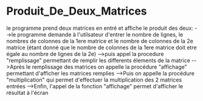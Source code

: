 # Produit_De_Deux_Matrices
le programme prend deux matrices en entré et affiche le produit des deux:
-->le programme demande à l'utilsateur d'entrer le nombre de lignes, le nombres de colonnes  de la 1ere matrice et le nombre de colonnes de la 2e matrice (étant donné que le nombre de colonnes de la 1ere matrice doit etre égale au nombre de lignes de la 2e)
-->puis appel la procedure "remplissage" permettant de remplir les differents élements de la matrice
-->Après le remplissage des matrices on appelle la procédure "affichage" permettant d'afficher les matrices remplies
-->Puis on appelle la procédure "multiplication" qui permet d'effectuer la multiplication des 2 matrices entrées
-->Enfin, l'appel de la fonction "affichage" permet d'afficher le résultat à l'écran
